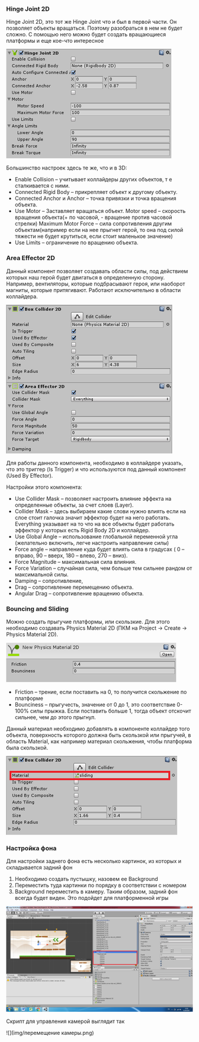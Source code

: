 ### Hinge Joint 2D

Hinge Joint 2D, это тот же Hinge Joint что и был в первой части. Он позволяет объекты вращаться. Поэтому разобраться в нем не будет сложно. С помощью него можно будет создать вращающиеся платформы и еще кое-что интересное

![](img/image5.png)

Большинство настроек здесь те же, что и в 3D:

- Enable Collision – учитывает коллайдеры других объектов, т е сталкивается с ними.
- Connected Rigid Body – прикрепляет объект к другому объекту.
- Connected Anchor и Anchor – точка привязки и точка вращения объекта.
- Use Motor – Заставляет вращаться объект. Motor speed – скорость вращения объекта(+ по часовой, - вращение против часовой стрелки) Maximum Motor Force – сила сопротивления другим объектам(например если на нее прыгнет герой, то она под силой тяжести не будет крутиться, если стоит маленькое значение)
- Use Limits – ограничение по вращению объекта.

### Area Effector 2D

Данный компонент позволяет создавать области силы, под действием которых наш герой будет двигаться в определенную сторону. Например, вентиляторы, которые подбрасывают героя, или наоборот магниты, которые притягивают. Работают исключительно в области коллайдера.

![](img/image7.png)

Для работы данного компонента, необходимо в коллайдере указать, что это триггер (Is Trigger) и что используются под данный компонент (Used By Effector).

Настройки этого компонента:

- Use Collider Mask – позволяет настроить влияние эффекта на определенные объекты, за счет слоев (Layer).
- Collider Mask – здесь выбираем какие слови нужно влиять если на слое стоит галочка значит эффектор будет на него работать. Everything указывает на то что на все объекты будет работать эффектор у которых есть Rigid Body 2D и коллайдер.
- Use Global Angle – использование глобальной переменной угла (желательно включить, легче настроить направление силы)
- Force angle – направление куда будет влиять сила в градусах ( 0 – вправо, 90 – вверх, 180 – влево, 270 – вниз).
- Force Magnitude – максимальная сила влияния.
- Force Variation – случайная сила, чем больше тем сильнее рандом от максимальной силы.
- Damping – сопротивление, 
- Drag – сопротивление перемещению объекта.
- Angular Drag – сопротивление вращению объекта.

### Bouncing and Sliding

Можно создать прыгучие платформы, или скользкие. Для этого необходимо создавать Physics Material 2D (ПКМ на Project -> Create -> Physics Material 2D).

![](img/image6.png)

- Friction – трение, если поставить на 0, то получится скольжение по платформе
- Bounciness – прыгучесть, значение от 0 до 1, это соответствие 0-100% силы прыжка. Если поставить больше 1, тогда объект отскочит сильнее, чем до этого прыгнул.

Данный материал необходимо добавлять в компоненте коллайдер того объекта, поверхность которого должна быть скользкой или прыгучей, в область Material, как например материал скольжения, чтобы платформа была скользкой.

![](img/image8.png)

### Настройка фона

Для настройки заднего фона есть несколько картинок, из которых и
складывается задний фон

1. Необходимо создать пустышку, назовем ее Background
2. Переместить туда картинки по порядку в соответствии с номером
3. Background переместить в камеру. Таким образом, задний фон всегда будет виден. Это подойдет для платформенной игры

![](img/image1.png)

Скрипт для управления камерой выглядит так

![](img/перемещение камеры.png)